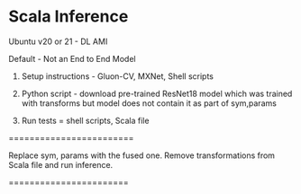 # Scala Inference

Ubuntu v20 or 21 - DL AMI

Default - Not an End to End Model

1. Setup instructions - Gluon-CV, MXNet, Shell scripts

2. Python script - download pre-trained ResNet18 model which was trained with transforms but model does not contain it as part of sym,params

3. Run tests = shell scripts, Scala file


========================

Replace sym, params with the fused one.
Remove transformations from Scala file and run inference.

=======================



